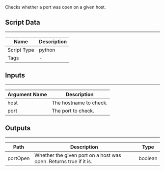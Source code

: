 Checks whether a port was open on a given host.

## Script Data

---

| **Name** | **Description** |
| --- | --- |
| Script Type | python |
| Tags | - |


## Inputs

---

| **Argument Name** | **Description** |
| --- | --- |
| host | The hostname to check. |
| port | The port to check. |

## Outputs

---

| **Path** | **Description** | **Type** |
| --- | --- | --- |
| portOpen | Whether the given port on a host was open. Returns true if it is. | boolean |
